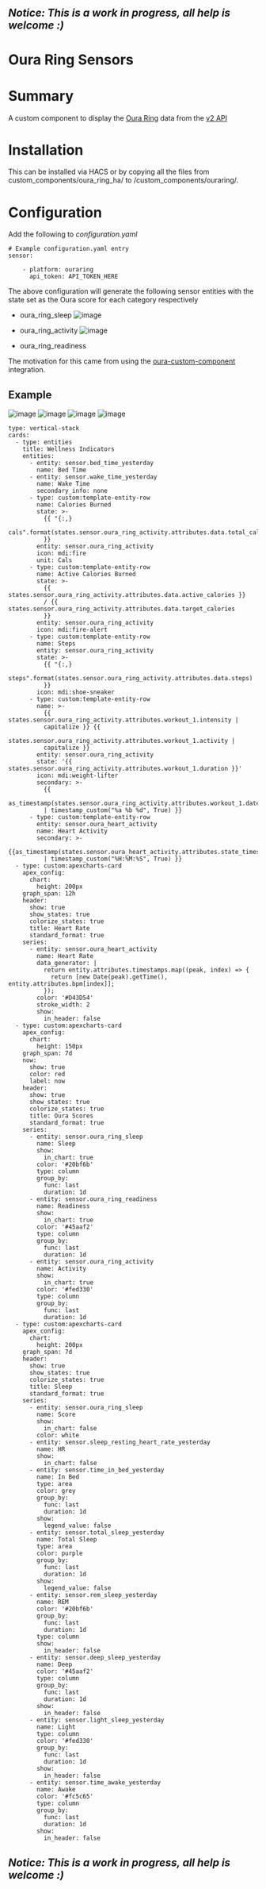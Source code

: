 ## *Notice: This is a work in progress, all help is welcome :)*

# Oura Ring Sensors

# Summary
A custom component to display the [Oura Ring](https://cloud.ouraring.com/) data from the [v2 API](https://cloud.ouraring.com/docs/)

# Installation
This can be installed via HACS or by copying all the files from custom_components/oura_ring_ha/ to <config directory>/custom_components/ouraring/.

# Configuration
Add the following to *configuration.yaml*

    # Example configuration.yaml entry
    sensor:
    
        - platform: ouraring
          api_token: API_TOKEN_HERE

The above configuration will generate the following sensor entities with the state set as the Oura score for each category respectively
   
   - oura_ring_sleep
   ![image](https://user-images.githubusercontent.com/3003773/197370662-e41a9230-ad9d-4196-81d8-7e2a918dacbd.png)

   - oura_ring_activity
   ![image](https://user-images.githubusercontent.com/3003773/197370672-82df839d-fbcc-4461-ae85-9314d33cea5f.png)

   - oura_ring_readiness
    
The motivation for this came from using the [oura-custom-component](https://github.com/nitobuendia/oura-custom-component) integration.

## Example
![image](https://user-images.githubusercontent.com/3003773/200173350-56aa00d8-b9d6-4e54-a060-eb74ea6be13d.png)
![image](https://user-images.githubusercontent.com/3003773/200173295-42f1170b-71af-40bf-a16b-28aa923485ac.png)
![image](https://user-images.githubusercontent.com/3003773/200173308-ffb83d9b-01da-41c6-a638-b830ec721730.png)
![image](https://user-images.githubusercontent.com/3003773/200173336-5dcefe12-6777-4ae7-9307-8abef817dd6b.png)

```
type: vertical-stack
cards:
  - type: entities
    title: Wellness Indicators
    entities:
      - entity: sensor.bed_time_yesterday
        name: Bed Time
      - entity: sensor.wake_time_yesterday
        name: Wake Time
        secondary_info: none
      - type: custom:template-entity-row
        name: Calories Burned
        state: >-
          {{ "{:,}
          cals".format(states.sensor.oura_ring_activity.attributes.data.total_calories)
          }}
        entity: sensor.oura_ring_activity
        icon: mdi:fire
        unit: Cals
      - type: custom:template-entity-row
        name: Active Calories Burned
        state: >-
          {{ states.sensor.oura_ring_activity.attributes.data.active_calories }}
          / {{ states.sensor.oura_ring_activity.attributes.data.target_calories
          }}
        entity: sensor.oura_ring_activity
        icon: mdi:fire-alert
      - type: custom:template-entity-row
        name: Steps
        entity: sensor.oura_ring_activity
        state: >-
          {{ "{:,}
          steps".format(states.sensor.oura_ring_activity.attributes.data.steps)
          }}
        icon: mdi:shoe-sneaker
      - type: custom:template-entity-row
        name: >-
          {{ states.sensor.oura_ring_activity.attributes.workout_1.intensity |
          capitalize }} {{
          states.sensor.oura_ring_activity.attributes.workout_1.activity |
          capitalize }} 
        entity: sensor.oura_ring_activity
        state: '{{ states.sensor.oura_ring_activity.attributes.workout_1.duration }}'
        icon: mdi:weight-lifter
        secondary: >-
          {{
          as_timestamp(states.sensor.oura_ring_activity.attributes.workout_1.date)
          | timestamp_custom("%a %b %d", True) }} 
      - type: custom:template-entity-row
        entity: sensor.oura_heart_activity
        name: Heart Activity
        secondary: >-
          {{as_timestamp(states.sensor.oura_heart_activity.attributes.state_timestamp)
          | timestamp_custom("%H:%M:%S", True) }}
  - type: custom:apexcharts-card
    apex_config:
      chart:
        height: 200px
    graph_span: 12h
    header:
      show: true
      show_states: true
      colorize_states: true
      title: Heart Rate
      standard_format: true
    series:
      - entity: sensor.oura_heart_activity
        name: Heart Rate
        data_generator: |
          return entity.attributes.timestamps.map((peak, index) => {
            return [new Date(peak).getTime(), entity.attributes.bpm[index]];
          });
        color: '#D43D54'
        stroke_width: 2
        show:
          in_header: false
  - type: custom:apexcharts-card
    apex_config:
      chart:
        height: 150px
    graph_span: 7d
    now:
      show: true
      color: red
      label: now
    header:
      show: true
      show_states: true
      colorize_states: true
      title: Oura Scores
      standard_format: true
    series:
      - entity: sensor.oura_ring_sleep
        name: Sleep
        show:
          in_chart: true
        color: '#20bf6b'
        type: column
        group_by:
          func: last
          duration: 1d
      - entity: sensor.oura_ring_readiness
        name: Readiness
        show:
          in_chart: true
        color: '#45aaf2'
        type: column
        group_by:
          func: last
          duration: 1d
      - entity: sensor.oura_ring_activity
        name: Activity
        show:
          in_chart: true
        color: '#fed330'
        type: column
        group_by:
          func: last
          duration: 1d
  - type: custom:apexcharts-card
    apex_config:
      chart:
        height: 200px
    graph_span: 7d
    header:
      show: true
      show_states: true
      colorize_states: true
      title: Sleep
      standard_format: true
    series:
      - entity: sensor.oura_ring_sleep
        name: Score
        show:
          in_chart: false
        color: white
      - entity: sensor.sleep_resting_heart_rate_yesterday
        name: HR
        show:
          in_chart: false
      - entity: sensor.time_in_bed_yesterday
        name: In Bed
        type: area
        color: grey
        group_by:
          func: last
          duration: 1d
        show:
          legend_value: false
      - entity: sensor.total_sleep_yesterday
        name: Total Sleep
        type: area
        color: purple
        group_by:
          func: last
          duration: 1d
        show:
          legend_value: false
      - entity: sensor.rem_sleep_yesterday
        name: REM
        color: '#20bf6b'
        group_by:
          func: last
          duration: 1d
        type: column
        show:
          in_header: false
      - entity: sensor.deep_sleep_yesterday
        name: Deep
        color: '#45aaf2'
        type: column
        group_by:
          func: last
          duration: 1d
        show:
          in_header: false
      - entity: sensor.light_sleep_yesterday
        name: Light
        type: column
        color: '#fed330'
        group_by:
          func: last
          duration: 1d
        show:
          in_header: false
      - entity: sensor.time_awake_yesterday
        name: Awake
        color: '#fc5c65'
        type: column
        group_by:
          func: last
          duration: 1d
        show:
          in_header: false
```

## *Notice: This is a work in progress, all help is welcome :)*


